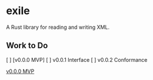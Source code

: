 # exile

A Rust library for reading and writing XML.

## Work to Do

 [ ] [v0.0.0 MVP]
 [ ] v0.0.1 Interface
 [ ] v0.0.2 Conformance

[v0.0.0 MVP](https://github.com/webern/exile/milestone/1)